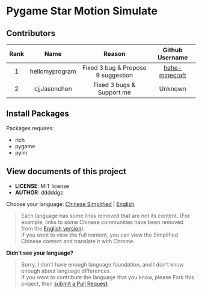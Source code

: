# Pygame Star Motion Simulate

## Contributors

| Rank |      Name      |               Reason               |                   Github Username                   |
|:----:|:--------------:|:----------------------------------:|:---------------------------------------------------:|
|  1   | hellomyprogram | Fixed 3 bug & Propose 9 suggestion | [hehe-minecraft](https://github.com/hehe-minecraft) |
|  2   |  cjjJasonchen  |     Fixed 3 bugs & Support me      |                       Unknown                       |

## Install Packages

Packages requires:

- rich
- pygame
- pyini

## View documents of this project

- **LICENSE**: MIT license
- **AUTHOR**: dddddgz

Choose your language: [Chinese Simplified](README-zh.md) | [English](README-en.md)

> Each language has some links removed that are not its content. (For example, links to some Chinese communities have been removed from the [English version](README-en.md)).  
> If you want to view the full content, you can view the Simplified Chinese content and translate it with Chrome.

**Didn't see your language?**  
> Sorry, I don't have enough language foundation, and I don't know enough about language differences.  
> If you want to contribute the language that you know, please Fork this project, then [submit a Pull Request](https://github.com/dddddgz/star-motion-simulate/pulls)
